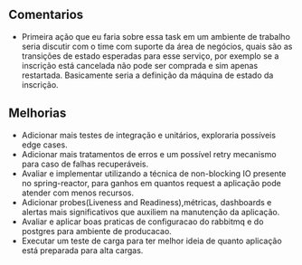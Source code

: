 ## Comentarios

- Primeira ação que eu faria sobre essa task em um ambiente de trabalho seria discutir com o time com suporte da área de negócios, quais são as transições de estado esperadas para esse serviço, por exemplo se a inscrição está cancelada não pode ser comprada e sim apenas restartada. Basicamente seria a definição da máquina de estado da inscrição.

## Melhorias
- Adicionar mais testes de integração e unitários, exploraria possíveis edge cases.
- Adicionar mais tratamentos de erros e um possível retry mecanismo para caso de falhas recuperáveis.
- Avaliar e implementar utilizando a técnica de non-blocking IO presente no spring-reactor, para ganhos em quantos request a aplicação pode atender com menos recursos.
- Adicionar probes(Liveness and Readiness),métricas, dashboards e alertas mais significativos que auxiliem na manutenção da aplicação.
- Avaliar e aplicar boas praticas de configuracao do rabbitmq e do postgres para ambiente de producacao.
- Executar um teste de carga para ter melhor ideia de quanto aplicação está preparada para alta cargas.

